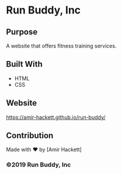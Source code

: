 # Run Buddy, Inc

## Purpose
A website that offers fitness training services. 

## Built With
* HTML
* CSS

## Website
https://amir-hackett.github.io/run-buddy/

## Contribution
Made with ❤️ by [Amir Hackett]

### ©️2019 Run Buddy, Inc 
